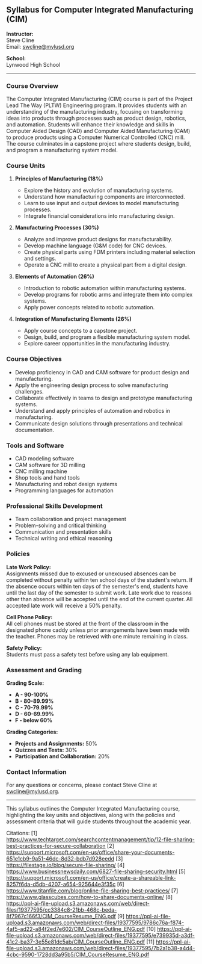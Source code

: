 ## Syllabus for Computer Integrated Manufacturing (CIM)

**Instructor:**  
Steve Cline  
Email: swcline@mylusd.org  

**School:**  
Lynwood High School  

---

### **Course Overview**

The Computer Integrated Manufacturing (CIM) course is part of the Project Lead The Way (PLTW) Engineering program. It provides students with an understanding of the manufacturing industry, focusing on transforming ideas into products through processes such as product design, robotics, and automation. Students will enhance their knowledge and skills in Computer Aided Design (CAD) and Computer Aided Manufacturing (CAM) to produce products using a Computer Numerical Controlled (CNC) mill. The course culminates in a capstone project where students design, build, and program a manufacturing system model.

### **Course Units**

1. **Principles of Manufacturing (18%)**
   - Explore the history and evolution of manufacturing systems.
   - Understand how manufacturing components are interconnected.
   - Learn to use input and output devices to model manufacturing processes.
   - Integrate financial considerations into manufacturing design.

2. **Manufacturing Processes (30%)**
   - Analyze and improve product designs for manufacturability.
   - Develop machine language (G&M code) for CNC devices.
   - Create physical parts using FDM printers including material selection and settings.
   - Operate a CNC mill to create a physical part from a digital design.

3. **Elements of Automation (26%)**
   - Introduction to robotic automation within manufacturing systems.
   - Develop programs for robotic arms and integrate them into complex systems.
   - Apply power concepts related to robotic automation.

4. **Integration of Manufacturing Elements (26%)**
   - Apply course concepts to a capstone project.
   - Design, build, and program a flexible manufacturing system model.
   - Explore career opportunities in the manufacturing industry.

### **Course Objectives**

- Develop proficiency in CAD and CAM software for product design and manufacturing.
- Apply the engineering design process to solve manufacturing challenges.
- Collaborate effectively in teams to design and prototype manufacturing systems.
- Understand and apply principles of automation and robotics in manufacturing.
- Communicate design solutions through presentations and technical documentation.

### **Tools and Software**

- CAD modeling software
- CAM software for 3D milling
- CNC milling machine
- Shop tools and hand tools
- Manufacturing and robot design systems
- Programming languages for automation

### **Professional Skills Development**

- Team collaboration and project management
- Problem-solving and critical thinking
- Communication and presentation skills
- Technical writing and ethical reasoning

### **Policies**

**Late Work Policy:**  
Assignments missed due to excused or unexcused absences can be completed without penalty within ten school days of the student's return. If the absence occurs within ten days of the semester's end, students have until the last day of the semester to submit work. Late work due to reasons other than absence will be accepted until the end of the current quarter. All accepted late work will receive a 50% penalty.

**Cell Phone Policy:**  
All cell phones must be stored at the front of the classroom in the designated phone caddy unless prior arrangements have been made with the teacher. Phones may be retrieved with one minute remaining in class.

**Safety Policy:**  
Students must pass a safety test before using any lab equipment.

### **Assessment and Grading**

**Grading Scale:**
- **A - 90-100%**
- **B - 80-89.99%**
- **C - 70-79.99%**
- **D - 60-69.99%**
- **F - below 60%**

**Grading Categories:**
- **Projects and Assignments:** 50%
- **Quizzes and Tests:** 30%
- **Participation and Collaboration:** 20%

### **Contact Information**

For any questions or concerns, please contact Steve Cline at swcline@mylusd.org.

---

This syllabus outlines the Computer Integrated Manufacturing course, highlighting the key units and objectives, along with the policies and assessment criteria that will guide students throughout the academic year.

Citations:
[1] https://www.techtarget.com/searchcontentmanagement/tip/12-file-sharing-best-practices-for-secure-collaboration
[2] https://support.microsoft.com/en-us/office/share-your-documents-651e1cb9-9a51-46dc-8d32-bdb7d928eedd
[3] https://filestage.io/blog/secure-file-sharing/
[4] https://www.businessnewsdaily.com/6827-file-sharing-security.html
[5] https://support.microsoft.com/en-us/office/create-a-shareable-link-8257f6da-d5db-4207-a654-925644e3f35c
[6] https://www.titanfile.com/blog/online-file-sharing-best-practices/
[7] https://www.glasscubes.com/how-to-share-documents-online/
[8] https://ppl-ai-file-upload.s3.amazonaws.com/web/direct-files/19377595/cc3384c8-21bb-468c-beda-8f7967c166f3/CIM_CourseResume_ENG.pdf
[9] https://ppl-ai-file-upload.s3.amazonaws.com/web/direct-files/19377595/9786c76a-f874-4af5-ad22-a84f2ed7e602/CIM_CourseOutline_ENG.pdf
[10] https://ppl-ai-file-upload.s3.amazonaws.com/web/direct-files/19377595/e739935d-a3df-41c2-ba37-3e55e81dc5ab/CIM_CourseOutline_ENG.pdf
[11] https://ppl-ai-file-upload.s3.amazonaws.com/web/direct-files/19377595/7b2a1b38-a4d4-4cbc-9590-1728dd3a95b5/CIM_CourseResume_ENG.pdf
